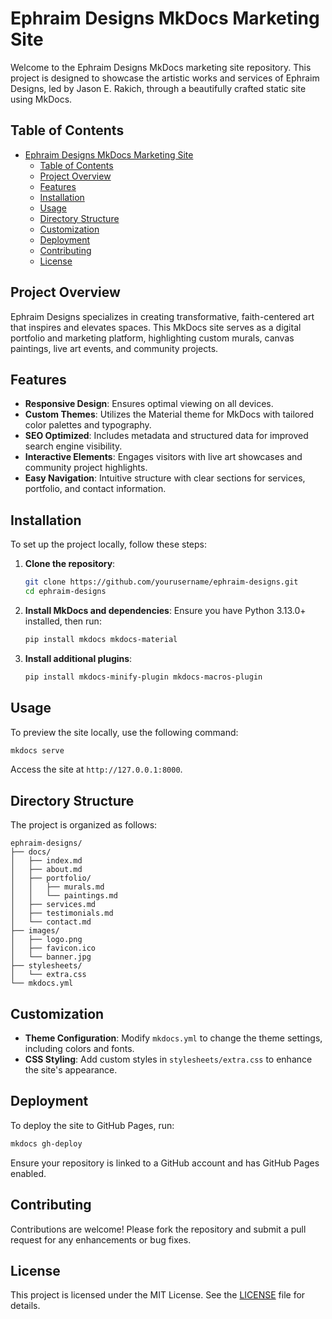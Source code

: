 # Ephraim Designs MkDocs Marketing Site

Welcome to the Ephraim Designs MkDocs marketing site repository. This project is designed to showcase the artistic works and services of Ephraim Designs, led by Jason E. Rakich, through a beautifully crafted static site using MkDocs.

## Table of Contents

- [Ephraim Designs MkDocs Marketing Site](#ephraim-designs-mkdocs-marketing-site)
  - [Table of Contents](#table-of-contents)
  - [Project Overview](#project-overview)
  - [Features](#features)
  - [Installation](#installation)
  - [Usage](#usage)
  - [Directory Structure](#directory-structure)
  - [Customization](#customization)
  - [Deployment](#deployment)
  - [Contributing](#contributing)
  - [License](#license)

## Project Overview

Ephraim Designs specializes in creating transformative, faith-centered art that inspires and elevates spaces. This MkDocs site serves as a digital portfolio and marketing platform, highlighting custom murals, canvas paintings, live art events, and community projects.

## Features

- **Responsive Design**: Ensures optimal viewing on all devices.
- **Custom Themes**: Utilizes the Material theme for MkDocs with tailored color palettes and typography.
- **SEO Optimized**: Includes metadata and structured data for improved search engine visibility.
- **Interactive Elements**: Engages visitors with live art showcases and community project highlights.
- **Easy Navigation**: Intuitive structure with clear sections for services, portfolio, and contact information.

## Installation

To set up the project locally, follow these steps:

1. **Clone the repository**:

   ```bash
   git clone https://github.com/yourusername/ephraim-designs.git
   cd ephraim-designs
   ```

2. **Install MkDocs and dependencies**:
   Ensure you have Python 3.13.0+ installed, then run:

   ```bash
   pip install mkdocs mkdocs-material
   ```

3. **Install additional plugins**:
   ```bash
   pip install mkdocs-minify-plugin mkdocs-macros-plugin
   ```

## Usage

To preview the site locally, use the following command:

```bash
mkdocs serve
```

Access the site at `http://127.0.0.1:8000`.

## Directory Structure

The project is organized as follows:

```
ephraim-designs/
├── docs/
│   ├── index.md
│   ├── about.md
│   ├── portfolio/
│   │   ├── murals.md
│   │   └── paintings.md
│   ├── services.md
│   ├── testimonials.md
│   └── contact.md
├── images/
│   ├── logo.png
│   ├── favicon.ico
│   └── banner.jpg
├── stylesheets/
│   └── extra.css
└── mkdocs.yml
```

## Customization

- **Theme Configuration**: Modify `mkdocs.yml` to change the theme settings, including colors and fonts.
- **CSS Styling**: Add custom styles in `stylesheets/extra.css` to enhance the site's appearance.

## Deployment

To deploy the site to GitHub Pages, run:

```bash
mkdocs gh-deploy
```

Ensure your repository is linked to a GitHub account and has GitHub Pages enabled.

## Contributing

Contributions are welcome! Please fork the repository and submit a pull request for any enhancements or bug fixes.

## License

This project is licensed under the MIT License. See the [LICENSE](LICENSE) file for details.
